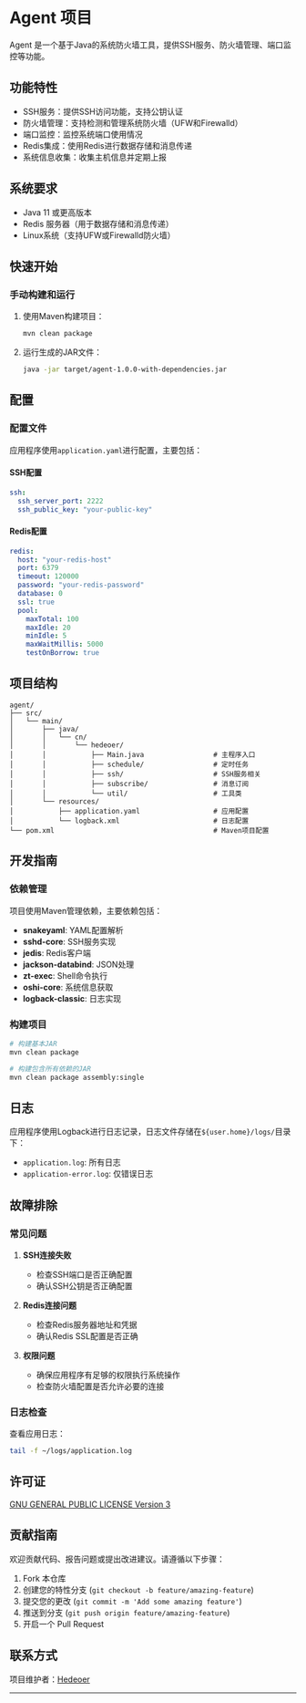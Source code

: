 # Agent 项目

Agent 是一个基于Java的系统防火墙工具，提供SSH服务、防火墙管理、端口监控等功能。

## 功能特性

- SSH服务：提供SSH访问功能，支持公钥认证
- 防火墙管理：支持检测和管理系统防火墙（UFW和Firewalld）
- 端口监控：监控系统端口使用情况
- Redis集成：使用Redis进行数据存储和消息传递
- 系统信息收集：收集主机信息并定期上报

## 系统要求

- Java 11 或更高版本
- Redis 服务器（用于数据存储和消息传递）
- Linux系统（支持UFW或Firewalld防火墙）

## 快速开始

### 手动构建和运行

1. 使用Maven构建项目：

   ```bash
   mvn clean package
   ```

2. 运行生成的JAR文件：

   ```bash
   java -jar target/agent-1.0.0-with-dependencies.jar
   ```

## 配置

### 配置文件

应用程序使用`application.yaml`进行配置，主要包括：

#### SSH配置

```yaml
ssh:
  ssh_server_port: 2222
  ssh_public_key: "your-public-key"
```

#### Redis配置

```yaml
redis:
  host: "your-redis-host"
  port: 6379
  timeout: 120000
  password: "your-redis-password"
  database: 0
  ssl: true
  pool:
    maxTotal: 100
    maxIdle: 20
    minIdle: 5
    maxWaitMillis: 5000
    testOnBorrow: true
```

## 项目结构

```
agent/
├── src/
│   └── main/
│       ├── java/
│       │   └── cn/
│       │       └── hedeoer/
│       │           ├── Main.java                 # 主程序入口
│       │           ├── schedule/                 # 定时任务
│       │           ├── ssh/                      # SSH服务相关
│       │           ├── subscribe/                # 消息订阅
│       │           └── util/                     # 工具类
│       └── resources/
│           ├── application.yaml                  # 应用配置
│           └── logback.xml                       # 日志配置
└── pom.xml                                       # Maven项目配置
```

## 开发指南

### 依赖管理

项目使用Maven管理依赖，主要依赖包括：

- **snakeyaml**: YAML配置解析
- **sshd-core**: SSH服务实现
- **jedis**: Redis客户端
- **jackson-databind**: JSON处理
- **zt-exec**: Shell命令执行
- **oshi-core**: 系统信息获取
- **logback-classic**: 日志实现

### 构建项目

```bash
# 构建基本JAR
mvn clean package

# 构建包含所有依赖的JAR
mvn clean package assembly:single
```

## 日志

应用程序使用Logback进行日志记录，日志文件存储在`${user.home}/logs/`目录下：

- `application.log`: 所有日志
- `application-error.log`: 仅错误日志

## 故障排除

### 常见问题

1. **SSH连接失败**
   - 检查SSH端口是否正确配置
   - 确认SSH公钥是否正确配置

2. **Redis连接问题**
   - 检查Redis服务器地址和凭据
   - 确认Redis SSL配置是否正确

3. **权限问题**
   - 确保应用程序有足够的权限执行系统操作
   - 检查防火墙配置是否允许必要的连接

### 日志检查

查看应用日志：

```bash
tail -f ~/logs/application.log
```

## 许可证

[GNU GENERAL PUBLIC LICENSE Version 3](LICENSE)

## 贡献指南

欢迎贡献代码、报告问题或提出改进建议。请遵循以下步骤：

1. Fork 本仓库
2. 创建您的特性分支 (`git checkout -b feature/amazing-feature`)
3. 提交您的更改 (`git commit -m 'Add some amazing feature'`)
4. 推送到分支 (`git push origin feature/amazing-feature`)
5. 开启一个 Pull Request

## 联系方式

项目维护者：[Hedeoer](mailto:hedeoer@linux.do)

---

